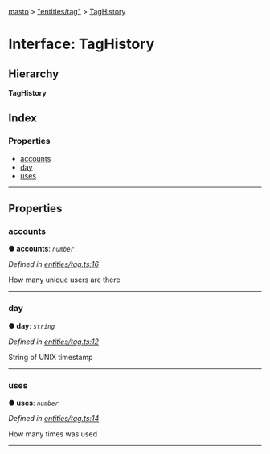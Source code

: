 [masto](../README.md) > ["entities/tag"](../modules/_entities_tag_.md) > [TagHistory](../interfaces/_entities_tag_.taghistory.md)

# Interface: TagHistory

## Hierarchy

**TagHistory**

## Index

### Properties

* [accounts](_entities_tag_.taghistory.md#accounts)
* [day](_entities_tag_.taghistory.md#day)
* [uses](_entities_tag_.taghistory.md#uses)

---

## Properties

<a id="accounts"></a>

###  accounts

**● accounts**: *`number`*

*Defined in [entities/tag.ts:16](https://github.com/neet/masto.js/blob/3b7330b/src/entities/tag.ts#L16)*

How many unique users are there

___
<a id="day"></a>

###  day

**● day**: *`string`*

*Defined in [entities/tag.ts:12](https://github.com/neet/masto.js/blob/3b7330b/src/entities/tag.ts#L12)*

String of UNIX timestamp

___
<a id="uses"></a>

###  uses

**● uses**: *`number`*

*Defined in [entities/tag.ts:14](https://github.com/neet/masto.js/blob/3b7330b/src/entities/tag.ts#L14)*

How many times was used

___

